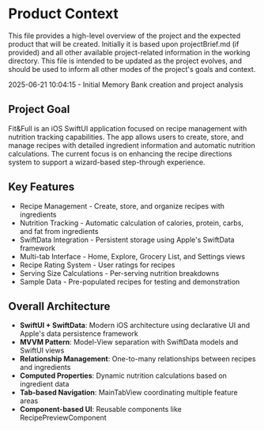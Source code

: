# Product Context

This file provides a high-level overview of the project and the expected product that will be created. Initially it is based upon projectBrief.md (if provided) and all other available project-related information in the working directory. This file is intended to be updated as the project evolves, and should be used to inform all other modes of the project's goals and context.

2025-06-21 10:04:15 - Initial Memory Bank creation and project analysis

## Project Goal

Fit&Full is an iOS SwiftUI application focused on recipe management with nutrition tracking capabilities. The app allows users to create, store, and manage recipes with detailed ingredient information and automatic nutrition calculations. The current focus is on enhancing the recipe directions system to support a wizard-based step-through experience.

## Key Features

- Recipe Management - Create, store, and organize recipes with ingredients
- Nutrition Tracking - Automatic calculation of calories, protein, carbs, and fat from ingredients
- SwiftData Integration - Persistent storage using Apple's SwiftData framework
- Multi-tab Interface - Home, Explore, Grocery List, and Settings views
- Recipe Rating System - User ratings for recipes
- Serving Size Calculations - Per-serving nutrition breakdowns
- Sample Data - Pre-populated recipes for testing and demonstration

## Overall Architecture

- **SwiftUI + SwiftData**: Modern iOS architecture using declarative UI and Apple's data persistence framework
- **MVVM Pattern**: Model-View separation with SwiftData models and SwiftUI views
- **Relationship Management**: One-to-many relationships between recipes and ingredients
- **Computed Properties**: Dynamic nutrition calculations based on ingredient data
- **Tab-based Navigation**: MainTabView coordinating multiple feature areas
- **Component-based UI**: Reusable components like RecipePreviewComponent
